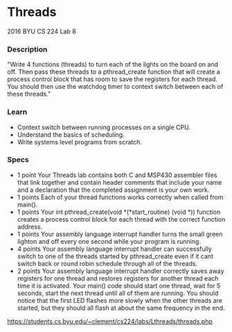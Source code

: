 # Threads
2016 BYU CS 224 Lab 8

### Description
"Write 4 functions (threads) to turn each of the lights on the board on and off. Then pass these threads to a pthread_create function that will create a process control block that has room to save the registers for each thread. You should then use the watchdog timer to context switch between each of these threads."

### Learn
- Context switch between running processes on a single CPU.
- Understand the basics of scheduling.
- Write systems level programs from scratch.


### Specs
- 1 point	Your Threads lab contains both C and MSP430 assembler files that link together and contain header comments that include your name and a declaration that the completed assignment is your own work.
- 1 points	Each of your thread functions works correctly when called from main().
- 1 points	Your int pthread_create(void *(*start_routine) (void *)) function creates a process control block for each thread with the correct function address.
- 1 points	Your assembly language interrupt handler turns the small green lighton and off every one second while your program is running.
- 4 points	Your assembly language interrupt handler can successfully switch to one of the threads started by pthread_create even if it cant switch back or round robin schedule through all of the threads.
- 2 points	Your assembly language interrupt handler correctly saves away registers for one thread and restores registers for another thread each time it is activated. Your main() code should start one thread, wait for 5 seconds, start the next thread until all of them are running. You should notice that the first LED flashes more slowly when the other threads are started, but they should all flash at about the same frequency in the end.


https://students.cs.byu.edu/~clement/cs224/labs/Lthreads/threads.php
